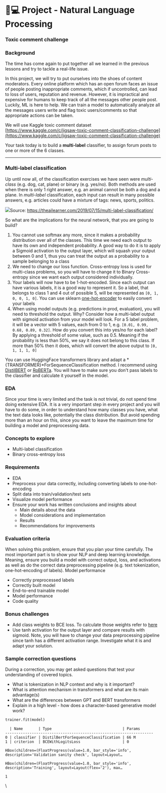 # 👨💻 Project - Natural Language Processing

### Toxic comment challenge <a href="#toxic-comment-challenge" id="toxic-comment-challenge"></a>

### Background <a href="#background" id="background"></a>

The time has come again to put together all we learned in the previous lessons and try to tackle a real-life issue.

In this project, we will try to put ourselves into the shoes of content moderators. Every online platform which has an open forum faces an issue of people posting inappropriate comments, which if uncontrolled, can lead to loss of users, reputation and revenue. However, it is impractical and expensive for humans to keep track of all the messages other people post. Luckily, ML is here to help. We can train a model to automatically analyze all the messages users write and flag toxic users/comments so that appropriate actions can be taken.

We will use Kaggle toxic comment dataset [https://www.kaggle.com/c/jigsaw-toxic-comment-classification-challenge](https://www.kaggle.com/c/jigsaw-toxic-comment-classification-challenge)

Your task today is to build a **multi-label** classifier, to assign forum posts to one or more of the 6 classes.

***

### Multi-label classification <a href="#multi-label-classification" id="multi-label-classification"></a>

Up until now all, of the classification exercises we have seen were _multi-class_ (e.g. dog, cat, plane) or binary (e.g. yes/no). Both methods are used when there is only 1 right answer, e.g. an animal cannot be both a dog and a plane. In _multi-label_ classification, each input can result in many possible answers, e.g. articles could have a mixture of tags: news, sports, politics.

![](https://i0.wp.com/theailearner.com/wp-content/uploads/2019/07/multilabel.png?fit=625%2C339\&ssl=1)Source: https://theailearner.com/2019/07/15/multi-label-classification/

So what are the implications for the neural network, that you are going to build?

1. You cannot use softmax any more, since it makes a probability distribution over all of the classes. This time we need each output to have its own and independent probability. A good way to do it is to apply a Sigmoid activation to the output layer, which will squash your output between 0 and 1, thus you can treat the output as a probability to a sample belonging to a class
2. We need to change our loss function. Cross-entropy loss is used for multi-class problems, so you will have to change it to Binary Cross-entropy since we want each output considered individually.
3. Your labels will now have to be 1-hot-encoded. Since each output can have various labels, it is a good way to represent it. So a label, that belongs to class 1 and 4 out of possible 5, will be represented as `[0, 1, 0, 0, 1, 0]`. You can use sklearn [one-hot-encoder](https://scikit-learn.org/stable/modules/generated/sklearn.preprocessing.OneHotEncoder.html) to easily convert your labels
4. When using model outputs (e.g. predictions in prod, evaluation), you will need to threshold the output. Why? Consider how a multi-label output with sigmoid activation from your model will look. For a 5 label problem, it will be a vector with 5 values, each from 0 to 1, e.g. `[0.01, 0.99, 0.68, 0.89, 0.32]`. How do you convert this into yes/no for each label? By applying a threshold of some value, such as 0.5. Meaning if the probability is less than 50%, we say it does not belong to this class. If more than 50% then it does, which will convert the above output to `[0, 1, 1, 1, 0]`

You can use HuggingFace transformers library and adapt a \*{TRANSFORMER}\*ForSequenceClassification method. I recommend using [DistilBERT](https://huggingface.co/transformers/model\_doc/distilbert.html#distilbertforsequenceclassification) or [RoBERTa](https://huggingface.co/transformers/model\_doc/roberta.html#robertaforsequenceclassification). You will have to make sure you don't pass labels to the classifier and calculate it yourself in the model.

### EDA <a href="#eda" id="eda"></a>

Since your time is very limited and the task is not trivial, do not spend time doing extensive EDA. It is a very important step in every project and you will have to do some, in order to understand how many classes you have, what the text data looks like, potentially the class distribution. But avoid spending more than an hour on this, since you want to leave the maximum time for building a model and preprocessing data.

### Concepts to explore <a href="#concepts-to-explore" id="concepts-to-explore"></a>

* Multi-label classification
* Binary cross-entropy loss

### Requirements <a href="#requirements" id="requirements"></a>

* EDA
* Preprocess your data correctly, including converting labels to one-hot-encoding
* Split data into train/validation/test sets
* Visualize model performance
* Ensure your work has written conclusions and insights about
  * Main details about the data
  * Model considerations and implementation
  * Results
  * Recommendations for improvements

### Evaluation criteria <a href="#evaluation-criteria" id="evaluation-criteria"></a>

When solving this problem, ensure that you plan your time carefully. The most important part is to show your NLP and deep learning knowledge. Meaning, ensure you build a model with correct output, loss, and activations as well as do the correct data preprocessing pipeline (e.g. text tokenization, one-hot-encoding of labels). Model performance

* Correctly preprocessed labels
* Correctly built model
* End-to-end trainable model
* Model performance
* Code quality

### Bonus challenges <a href="#bonus-challenges" id="bonus-challenges"></a>

* Add class weights to BCE loss. To calculate those weights refer to [here](https://scikit-learn.org/stable/modules/generated/sklearn.utils.class\_weight.compute\_sample\_weight.html)
* Use tanh activation for the output layer and compare results with sigmoid. Note, you will have to change your data preprocessing pipeline since tanh has a different activation range. Investigate what it is and adapt your solution.

### Sample correction questions <a href="#sample-correction-questions" id="sample-correction-questions"></a>

During a correction, you may get asked questions that test your understanding of covered topics.

* What is tokenization in NLP context and why is it important?
* What is attention mechanism in transformers and what are its main advantage(s)
* What are the differences between GPT and BERT transformers
* Explain in a high level - how does a character-based generative model work?

```python
trainer.fit(model)
```

```
  | Name       | Type                                | Params
-------------------------------------------------------------------
0 | classifier | DistilBertForSequenceClassification | 66 M  
1 | criterion  | BCEWithLogitsLoss                   | 0     
```

```
HBox(children=(FloatProgress(value=1.0, bar_style='info', description='Validation sanity check', layout=Layout…
```

```
HBox(children=(FloatProgress(value=1.0, bar_style='info', description='Training', layout=Layout(flex='2'), max…
```

```
1
```

\

